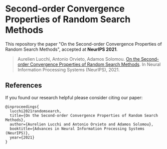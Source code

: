 # Second-order Convergence Properties of Random Search Methods

This repository the paper "On the Second-order Convergence Properties of Random Search Methods", accepted at **NeurIPS 2021**. 

> Aurelien Lucchi, Antonio Orvieto, Adamos Solomou. [On the Second-order Convergence Properties of Random Search Methods](https://arxiv.org/abs/2110.13265). In Neural Information Processing Systems (NeurIPS), 2021.

## References 
If you found our research helpful please consider citing our paper: 
```
@inproceedings{
  lucchi2021randomsearch,
  title={On the Second-order Convergence Properties of Random Search Methods},
  author={Aurelien Lucchi and Antonio Orvieto and Adamos Solomou},
  booktitle={Advances in Neural Information Processing Systems (NeurIPS)},
  year={2021}
}
```
